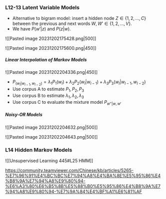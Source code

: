 ### L12-13 Latent Variable Models

* Alternative to bigram model: insert a hidden node $Z \in \{1, 2, \dots, C\}$ between the previous and next words $W, W' \in \{1, 2, \dots, V\}$.
* We have $P(w'|z)$ and $P(z|w)$.

![[Pasted image 20231202175428.png|500]]

![[Pasted image 20231202175600.png|450]]

##### Linear Interpolation of Markov Models

![[Pasted image 20231202204336.png|450]]

* $P_(w_l|w_{l-1}, w_{l-2}) = \lambda_1 P_1(w_l) + \lambda_2 P_2(w_l|w_{l-1})+\lambda_3 P_3(w_l|w_{l-1},w_{l-2})$
* Use corpus A to estimate $P_1, P_2, P_3$
* Use corpus B to estimate $\lambda_1, \lambda_2, \lambda_3$
* Use corpus C to evaluate the mixture model $P_{w''|w, w'}$

##### Noisy-OR Models

![[Pasted image 20231202204632.png|500]]

![[Pasted image 20231202204643.png|500]]

### L14 Hidden Markov Models

![[Unsupervised Learning 445#L25 HMM]]


https://community.teamviewer.com/Chinese/kb/articles/5265-%E7%96%91%E4%BC%BC%E7%94%A8%E4%BA%8E%E5%95%86%E4%B8%9A%E7%94%A8%E9%80%94-%E6%A3%80%E6%B5%8B%E5%88%B0%E5%95%86%E4%B8%9A%E7%94%A8%E9%80%94-%E7%9A%84%E4%BF%A1%E6%81%AF